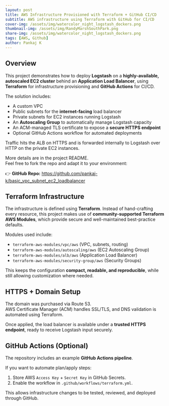 ```yaml
---
layout: post
title: AWS Infrastructure Provisioned with Terraform + GitHub CI/CD
subtitle: AWS infrastructure using Terraform with GitHub for CI/CD
cover-img: /assets/img/watercolor_night_logstash_dockers.png
thumbnail-img: /assets/img/RandyMarshSouthPark.png
share-img: /assets/img/watercolor_night_logstash_dockers.png
tags: [AWS, Github]
author: Pankaj K
---
```


## Overview
This project demonstrates how to deploy **Logstash** on a **highly-available, autoscaled EC2 cluster** behind an **Application Load Balancer**, using **Terraform** for infrastructure provisioning and **GitHub Actions** for CI/CD.

The solution includes:

- A custom VPC
- Public subnets for the **internet-facing** load balancer
- Private subnets for EC2 instances running Logstash
- An **Autoscaling Group** to automatically manage Logstash capacity
- An ACM-managed TLS certificate to expose a **secure HTTPS endpoint**
- Optional GitHub Actions workflow for automated deployments

Traffic hits the ALB on HTTPS and is forwarded internally to Logstash over HTTP on the private EC2 instances.

More details are in the project README.  
Feel free to fork the repo and adapt it to your environment:

👉 **GitHub Repo:** https://github.com/pankaj-k/basic_vpc_subnet_ec2_loadbalancer


## Terraform Infrastructure

The infrastructure is defined using **Terraform**. Instead of hand-crafting every resource, this project makes use of **community-supported Terraform AWS Modules**, which provide secure and well-maintained best-practice defaults.

Modules used include:

- `terraform-aws-modules/vpc/aws` (VPC, subnets, routing)
- `terraform-aws-modules/autoscaling/aws` (EC2 Autoscaling Group)
- `terraform-aws-modules/alb/aws` (Application Load Balancer)
- `terraform-aws-modules/security-group/aws` (Security Groups)

This keeps the configuration **compact, readable, and reproducible**, while still allowing customization where needed.


## HTTPS + Domain Setup

The domain was purchased via Route 53.  
AWS Certificate Manager (ACM) handles SSL/TLS, and DNS validation is automated using Terraform.

Once applied, the load balancer is available under a **trusted HTTPS endpoint**, ready to receive Logstash input securely.


## GitHub Actions (Optional)

The repository includes an example **GitHub Actions pipeline**.

If you want to automate plan/apply steps:

1. Store AWS `Access Key` + `Secret Key` in GitHub Secrets.
2. Enable the workflow in `.github/workflows/terraform.yml`.

This allows infrastructure changes to be tested, reviewed, and deployed through GitHub.